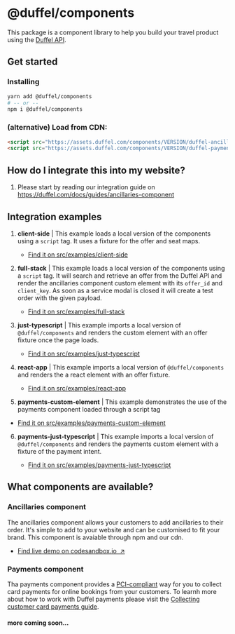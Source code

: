 # @duffel/components

This package is a component library to help you build your travel product using the [Duffel API](https://duffel.com/docs).

## Get started

### Installing

```sh
yarn add @duffel/components
# -- or --
npm i @duffel/components
```

### (alternative) Load from CDN:

```html
<script src="https://assets.duffel.com/components/VERSION/duffel-ancillaries.js"></script>
<script src="https://assets.duffel.com/components/VERSION/duffel-payments.js"></script>
```

## How do I integrate this into my website?

1. Please start by reading our integration guide on https://duffel.com/docs/guides/ancillaries-component

## Integration examples

1. **client-side** | This example loads a local version of the components using a `script` tag. It uses a fixture for the offer and seat maps.

   - [Find it on src/examples/client-side](src/examples/client-side)

2. **full-stack** | This example loads a local version of the components using a `script` tag. It will search and retrieve an offer from the Duffel API and render the ancillaries component custom element with its `offer_id` and `client_key`. As soon as a service modal is closed it will create a test order with the given payload.

   - [Find it on src/examples/full-stack](src/examples/full-stack)

3. **just-typescript** | This example imports a local version of `@duffel/components` and renders the custom element with an offer fixture once the page loads.

   - [Find it on src/examples/just-typescript](src/examples/just-typescript)

4. **react-app** | This example imports a local version of `@duffel/components` and renders the a react element with an offer fixture.

   - [Find it on src/examples/react-app](src/examples/react-app)

5. **payments-custom-element** | This example demonstrates the use of the payments component loaded through a script tag

- [Find it on src/examples/payments-custom-element](src/examples/payments-custom-element)

6. **payments-just-typescript** | This example imports a local version of `@duffel/components` and renders the payments custom element with a fixture of the payment intent.

   - [Find it on src/examples/payments-just-typescript](src/examples/payments-just-typescript)

## What components are available?

### Ancillaries component

The ancillaries component allows your customers to add ancillaries to their order. It's simple to add to your website and can be customised to fit your brand. This component is avaiable through npm and our cdn.

- [Find live demo on codesandbox.io&nbsp;&nbsp;↗](https://codesandbox.io/s/duffel-ancillaries-example-1nxuu7)

### Payments component

Tha payments component provides a [PCI-compliant](https://help.duffel.com/hc/en-gb/articles/4409049543058) way for you to collect card payments for online bookings from your customers. To learnh more about how to work with Duffel payments please visit the [Collecting customer card payments guide](https://duffel.com/docs/guides/collecting-customer-card-payments).

#### more coming soon...
